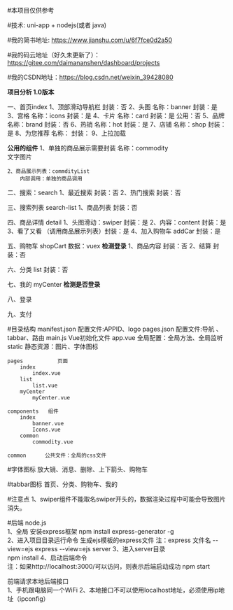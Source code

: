 #本项目仅供参考

#技术: uni-app + nodejs(或者 java)

#我的简书地址: https://www.jianshu.com/u/6f7fce0d2a50

#我的码云地址（好久未更新了）：https://gitee.com/daimananshen/dashboard/projects

#我的CSDN地址：https://blog.csdn.net/weixin_39428080
 
**项目分析 1.0版本**

一、首页index
	1、顶部滑动导航栏
		封装：否
	2、头图
		名称：banner
		封装：是
	3、宫格
		名称：icons
		封装：是
	4、卡片
		名称：card
		封装：是 
		公用：否
	5、品牌
		名称：brand
		封装：否
	6、热销
		名称：hot
		封装：是
	7、店铺
		名称：shop
		封装：是
	8、为您推荐
		名称：
		封装：
	9、上拉加载
	
	
**公用的组件**
	1、单独的商品展示需要封装  名称：commodity  
		文字图片
	
	2、商品展示列表：commdityList
		内部调用：单独的商品调用
	
二、搜索：search
	1、最近搜索
		封装：否
	2、热门搜索
		封装：否
		
三、搜索列表 search-list
	1、商品列表
		封装：否
		
四、商品详情 detail
	1、头图滑动：swiper  	封装：是
	2、内容：content		封装：是
	3、看了又看 （调用商品展示列表）封装：是
	4、加入购物车 addCar	封装：是
	
五、购物车 shopCart  数据：vuex
	**检测登录**
	1、商品内容 封装：否	
	2、结算	封装：否
	
六、分类 list  封装：否
	
七、我的  myCenter
	**检测是否登录**
	
八、登录	
	
九、支付	
	
	
#目录结构
	manifest.json	配置文件:APPID、logo
	pages.json		配置文件:导航 、tabbar、路由
	main.js			Vue初始化文件
	app.vue			全局配置：全局方法、全局监听
	static			静态资源：图片、字体图标
	
	pages			页面
		index
			index.vue
		list
			list.vue
		myCenter
			myCenter.vue

	components   组件
		index
			banner.vue
			Icons.vue
		common
			commodity.vue
			
	common		公共文件：全局的css文件			
	

#字体图标
	放大镜、消息、删除、上下箭头、购物车
	
#tabbar图标
	首页、分类、购物车、我的
	
#注意点
	1、swiper组件不能取名swiper开头的，数据渲染过程中可能会导致图片消失。
	
	

#后端  node.js	
1、全局	安装express框架
	npm install express-generator -g	
2、进入项目目录运行命令   生成ejs模板的express文件
	注：express 文件名 --view=ejs
	express --view=ejs server
3、进入server目录  
	npm install
4、启动后端命令   
	注：如果http://localhost:3000/可以访问，则表示后端启动成功
	npm start
	
	
前端请求本地后端接口	
1、手机跟电脑同一个WiFi
2、本地接口不可以使用localhost地址，必须使用ip地址（ipconfig）	
	
	
	
	
	
	
	
	
	